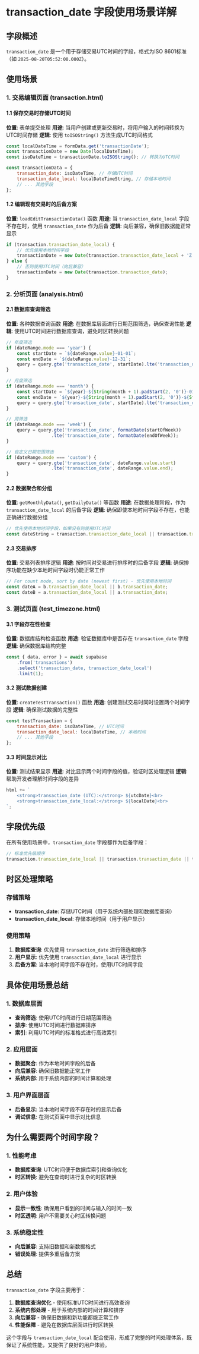 # transaction_date 字段使用场景详解

## 字段概述

`transaction_date` 是一个用于存储交易UTC时间的字段，格式为ISO 8601标准（如 `2025-08-20T05:52:00.000Z`）。

## 使用场景

### 1. 交易编辑页面 (transaction.html)

#### 1.1 保存交易时存储UTC时间
**位置**: 表单提交处理
**用途**: 当用户创建或更新交易时，将用户输入的时间转换为UTC时间存储
**逻辑**: 使用 `toISOString()` 方法生成UTC时间格式

```javascript
const localDateTime = formData.get('transactionDate');
const transactionDate = new Date(localDateTime);
const isoDateTime = transactionDate.toISOString(); // 转换为UTC时间

const transactionData = {
    transaction_date: isoDateTime, // 存储UTC时间
    transaction_date_local: localDateTimeString, // 存储本地时间
    // ... 其他字段
};
```

#### 1.2 编辑现有交易时的后备方案
**位置**: `loadEditTransactionData()` 函数
**用途**: 当 `transaction_date_local` 字段不存在时，使用 `transaction_date` 作为后备
**逻辑**: 向后兼容，确保旧数据能正常显示

```javascript
if (transaction.transaction_date_local) {
    // 优先使用本地时间字段
    transactionDate = new Date(transaction.transaction_date_local + 'Z');
} else {
    // 否则使用UTC时间（向后兼容）
    transactionDate = new Date(transaction.transaction_date);
}
```

### 2. 分析页面 (analysis.html)

#### 2.1 数据库查询筛选
**位置**: 各种数据查询函数
**用途**: 在数据库层面进行日期范围筛选，确保查询性能
**逻辑**: 使用UTC时间进行数据库查询，避免时区转换问题

```javascript
// 年度筛选
if (dateRange.mode === 'year') {
    const startDate = `${dateRange.value}-01-01`;
    const endDate = `${dateRange.value}-12-31`;
    query = query.gte('transaction_date', startDate).lte('transaction_date', endDate);
}

// 月度筛选
if (dateRange.mode === 'month') {
    const startDate = `${year}-${String(month + 1).padStart(2, '0')}-01`;
    const endDate = `${year}-${String(month + 1).padStart(2, '0')}-${String(lastDay).padStart(2, '0')}`;
    query = query.gte('transaction_date', startDate).lte('transaction_date', endDate);
}

// 周筛选
if (dateRange.mode === 'week') {
    query = query.gte('transaction_date', formatDate(startOfWeek))
                 .lte('transaction_date', formatDate(endOfWeek));
}

// 自定义日期范围筛选
if (dateRange.mode === 'custom') {
    query = query.gte('transaction_date', dateRange.value.start)
                 .lte('transaction_date', dateRange.value.end);
}
```

#### 2.2 数据聚合和分组
**位置**: `getMonthlyData()`, `getDailyData()` 等函数
**用途**: 在数据处理阶段，作为 `transaction_date_local` 的后备字段
**逻辑**: 确保即使本地时间字段不存在，也能正确进行数据分组

```javascript
// 优先使用本地时间字段，如果没有则使用UTC时间
const dateString = transaction.transaction_date_local || transaction.transaction_date;
```

#### 2.3 交易排序
**位置**: 交易列表排序逻辑
**用途**: 按时间对交易进行排序时的后备字段
**逻辑**: 确保排序功能在缺少本地时间字段时仍能正常工作

```javascript
// For count mode, sort by date (newest first) - 优先使用本地时间
const dateA = b.transaction_date_local || b.transaction_date;
const dateB = a.transaction_date_local || a.transaction_date;
```

### 3. 测试页面 (test_timezone.html)

#### 3.1 字段存在性检查
**位置**: 数据库结构检查函数
**用途**: 验证数据库中是否存在 `transaction_date` 字段
**逻辑**: 确保数据库结构完整

```javascript
const { data, error } = await supabase
    .from('transactions')
    .select('transaction_date, transaction_date_local')
    .limit(1);
```

#### 3.2 测试数据创建
**位置**: `createTestTransaction()` 函数
**用途**: 创建测试交易时同时设置两个时间字段
**逻辑**: 确保测试数据的完整性

```javascript
const testTransaction = {
    transaction_date: isoDateTime, // UTC时间
    transaction_date_local: localDateTime, // 本地时间
    // ... 其他字段
};
```

#### 3.3 时间显示对比
**位置**: 测试结果显示
**用途**: 对比显示两个时间字段的值，验证时区处理逻辑
**逻辑**: 帮助开发者理解时间字段的差异

```javascript
html += `
    <strong>transaction_date (UTC):</strong> ${utcDate}<br>
    <strong>transaction_date_local:</strong> ${localDate}<br>
`;
```

## 字段优先级

在所有使用场景中，`transaction_date` 字段都作为后备字段：

```javascript
// 标准优先级顺序
transaction.transaction_date_local || transaction.transaction_date || transaction.created_at
```

## 时区处理策略

### 存储策略
- **transaction_date**: 存储UTC时间（用于系统内部处理和数据库查询）
- **transaction_date_local**: 存储本地时间（用于用户显示）

### 使用策略
1. **数据库查询**: 优先使用 `transaction_date` 进行筛选和排序
2. **用户显示**: 优先使用 `transaction_date_local` 进行显示
3. **后备方案**: 当本地时间字段不存在时，使用UTC时间字段

## 具体使用场景总结

### 1. 数据库层面
- **查询筛选**: 使用UTC时间进行日期范围筛选
- **排序**: 使用UTC时间进行数据库排序
- **索引**: 利用UTC时间的标准格式进行高效索引

### 2. 应用层面
- **数据聚合**: 作为本地时间字段的后备
- **向后兼容**: 确保旧数据能正常工作
- **系统内部**: 用于系统内部的时间计算和处理

### 3. 用户界面层面
- **后备显示**: 当本地时间字段不存在时的显示后备
- **调试信息**: 在测试页面中显示对比信息

## 为什么需要两个时间字段？

### 1. 性能考虑
- **数据库查询**: UTC时间便于数据库索引和查询优化
- **时区转换**: 避免在查询时进行复杂的时区转换

### 2. 用户体验
- **显示一致性**: 确保用户看到的时间与输入的时间一致
- **时区透明**: 用户不需要关心时区转换问题

### 3. 系统稳定性
- **向后兼容**: 支持旧数据和新数据格式
- **错误处理**: 提供多重后备方案

## 总结

`transaction_date` 字段主要用于：
1. **数据库查询优化** - 使用标准UTC时间进行高效查询
2. **系统内部处理** - 用于系统内部的时间计算和排序
3. **向后兼容** - 确保旧数据和新功能都能正常工作
4. **性能保障** - 避免在数据库层面进行时区转换

这个字段与 `transaction_date_local` 配合使用，形成了完整的时间处理体系，既保证了系统性能，又提供了良好的用户体验。
